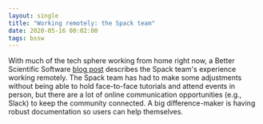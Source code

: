 ```yaml
---
layout: single
title: "Working remotely: the Spack team"
date: 2020-05-16 00:02:00
tags: bssw
---
```


With much of the tech sphere working from home right now, a Better Scientific Software [blog post](https://bssw.io/blog_posts/working-remotely-the-spack-team) describes the Spack team's experience working remotely. The Spack team has had to make some adjustments without being able to hold face-to-face tutorials and attend events in person, but there are a lot of online communication opportunities (e.g., Slack) to keep the community connected. A big difference-maker is having robust documentation so users can help themselves.
